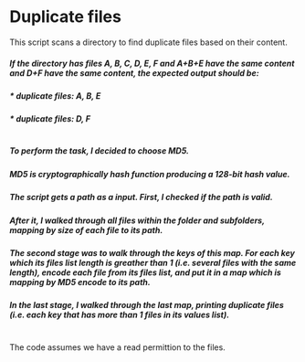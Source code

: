 
# Duplicate files

This script scans a directory to find duplicate files based on their content.
##### If the directory has files A, B, C, D, E, F and A+B+E have the same content and D+F have the same content, the expected output should be:
##### * duplicate files: A, B, E
##### * duplicate files: D, F
# 
#####  To perform the task, I decided to choose MD5. 
##### MD5 is cryptographically hash function producing a 128-bit hash value.
##### The script gets a path as a input. First, I checked if the path is valid.
##### After it, I walked through all files within the folder and subfolders, mapping by size of each file to its path.
##### The second stage was to walk through the keys of this map. For each key which its files list length is greather than 1 (i.e. several files with the same length), encode each file from its files list, and put it in a map which is mapping by MD5 encode to its path.
##### In the last stage, I walked through the last map, printing duplicate files (i.e. each key that has more than 1 files in its values list).
#
The code assumes we have a read permittion to the files.

